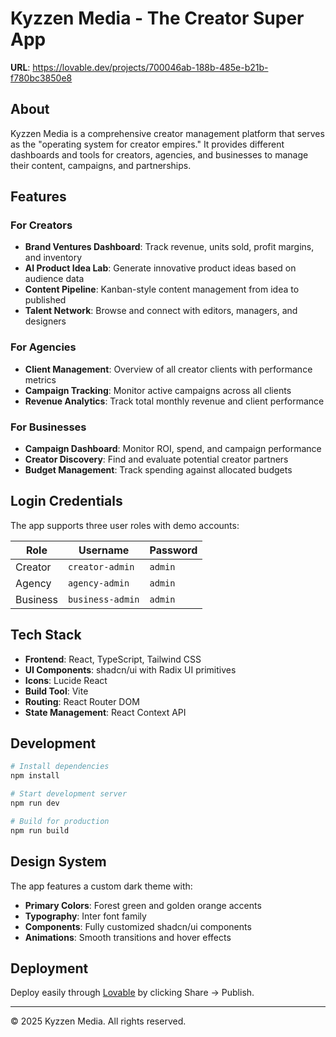 # Kyzzen Media - The Creator Super App

**URL**: https://lovable.dev/projects/700046ab-188b-485e-b21b-f780bc3850e8

## About

Kyzzen Media is a comprehensive creator management platform that serves as the "operating system for creator empires." It provides different dashboards and tools for creators, agencies, and businesses to manage their content, campaigns, and partnerships.

## Features

### For Creators
- **Brand Ventures Dashboard**: Track revenue, units sold, profit margins, and inventory
- **AI Product Idea Lab**: Generate innovative product ideas based on audience data
- **Content Pipeline**: Kanban-style content management from idea to published
- **Talent Network**: Browse and connect with editors, managers, and designers

### For Agencies
- **Client Management**: Overview of all creator clients with performance metrics
- **Campaign Tracking**: Monitor active campaigns across all clients
- **Revenue Analytics**: Track total monthly revenue and client performance

### For Businesses
- **Campaign Dashboard**: Monitor ROI, spend, and campaign performance
- **Creator Discovery**: Find and evaluate potential creator partners
- **Budget Management**: Track spending against allocated budgets

## Login Credentials

The app supports three user roles with demo accounts:

| Role | Username | Password |
|------|----------|----------|
| Creator | `creator-admin` | `admin` |
| Agency | `agency-admin` | `admin` |
| Business | `business-admin` | `admin` |

## Tech Stack

- **Frontend**: React, TypeScript, Tailwind CSS
- **UI Components**: shadcn/ui with Radix UI primitives
- **Icons**: Lucide React
- **Build Tool**: Vite
- **Routing**: React Router DOM
- **State Management**: React Context API

## Development

```sh
# Install dependencies
npm install

# Start development server
npm run dev

# Build for production
npm run build
```

## Design System

The app features a custom dark theme with:
- **Primary Colors**: Forest green and golden orange accents
- **Typography**: Inter font family
- **Components**: Fully customized shadcn/ui components
- **Animations**: Smooth transitions and hover effects

## Deployment

Deploy easily through [Lovable](https://lovable.dev/projects/700046ab-188b-485e-b21b-f780bc3850e8) by clicking Share → Publish.

---

&copy; 2025 Kyzzen Media. All rights reserved.
